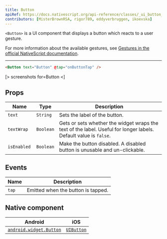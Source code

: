 ```yaml
---
title: Button
apiRef: https://docs.nativescript.org/api-reference/classes/_ui_button_.button
contributors: [MisterBrownRSA, rigor789, eddyverbruggen, ikoevska]
---
```


`<Button>` is a UI component that displays a button which reacts to a user gesture.

For more information about the available gestures, see [Gestures in the official NativeScript documentation](https://docs.nativescript.org/ui/gestures).

---

```html
<Button text="Button" @tap="onButtonTap" />
```

[> screenshots for=Button <]

## Props

| Name | Type | Description |
|------|------|-------------|
| `text` | `String` | Sets the label of the button.
| `textWrap` | `Boolean` | Gets or sets whether the widget wraps the text of the label. Useful for longer labels. Default value is `false`.
| `isEnabled ` | `Boolean` | Make the button disabled. A disabled button is unusable and un-clickable. 

## Events

| Name | Description |
|------|-------------|
| `tap` | Emitted when the button is tapped.

## Native component

| Android | iOS |
|---------|-----|
| [`android.widget.Button`](https://developer.android.com/reference/android/widget/Button.html) | [`UIButton`](https://developer.apple.com/documentation/uikit/uibutton)
